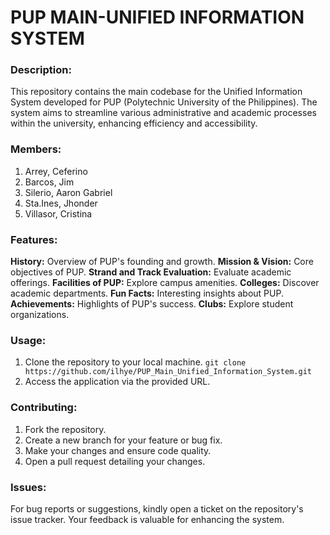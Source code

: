 # PUP MAIN-UNIFIED INFORMATION SYSTEM

### Description:
This repository contains the main codebase for the Unified Information System developed for PUP (Polytechnic University of the Philippines). The system aims to streamline various administrative and academic processes within the university, enhancing efficiency and accessibility.

### Members:
1. Arrey, Ceferino
2. Barcos, Jim
3. Silerio, Aaron Gabriel
4. Sta.Ines, Jhonder
5. Villasor, Cristina

### Features:
**History:** Overview of PUP's founding and growth.
**Mission & Vision:** Core objectives of PUP.
**Strand and Track Evaluation:** Evaluate academic offerings.
**Facilities of PUP:** Explore campus amenities.
**Colleges:** Discover academic departments.
**Fun Facts:** Interesting insights about PUP.
**Achievements:** Highlights of PUP's success.
**Clubs:** Explore student organizations.

### Usage:
1. Clone the repository to your local machine.
`git clone https://github.com/ilhye/PUP_Main_Unified_Information_System.git`
2. Access the application via the provided URL.

### Contributing:
1. Fork the repository.
2. Create a new branch for your feature or bug fix.
3. Make your changes and ensure code quality.
4. Open a pull request detailing your changes.

### Issues:
For bug reports or suggestions, kindly open a ticket on the repository's issue tracker. Your feedback is valuable for enhancing the system.
